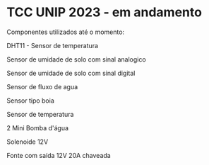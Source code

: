 # TCC UNIP 2023 - em andamento 
 
Componentes utilizados até o momento:

DHT11 - Sensor de temperatura

Sensor de umidade de solo com sinal analogico
 
Sensor de umidade de solo com sinal digital
 
Sensor de fluxo de agua 

Sensor tipo boia 

Sensor de temperatura 

2 Mini Bomba d'água 

Solenoide 12V

Fonte com saída 12V 20A chaveada 
